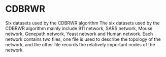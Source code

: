 # CDBRWR
Six datasets used by the CDBRWR algorithm
The six datasets used by the CDBRWR algorithm mainly include 911 network, SARS network, Mouse network, Genepath network, Yeast network and Human network. 
Each network contains two files, one file is used to describe the topology of the network, and the other file records the relatively important nodes of the network.
